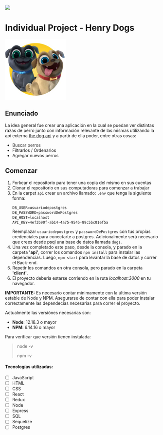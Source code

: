 <p align='left'>
    <img src='https://static.wixstatic.com/media/85087f_0d84cbeaeb824fca8f7ff18d7c9eaafd~mv2.png/v1/fill/w_160,h_30,al_c,q_85,usm_0.66_1.00_0.01/Logo_completo_Color_1PNG.webp' </img>
</p>

# Individual Project - Henry Dogs

<p align="left">
  <img height="200" src="./dog.png" />
</p>

## Enunciado

La idea general fue crear una aplicación en la cual se puedan ver distintas razas de perro junto con información relevante de las mismas utilizando la api externa [the dog api](https://thedogapi.com/) y a partir de ella poder, entre otras cosas:

  - Buscar perros
  - Filtrarlos / Ordenarlos
  - Agregar nuevos perros

## Comenzar

 1. Forkear el repositorio para tener una copia del mismo en sus cuentas
 2. Clonar el repositorio en sus computadoras para comenzar a trabajar
 3. En la carpet `api` crear un archivo llamado: `.env` que tenga la siguiente forma:
    ```
    DB_USER=usuariodepostgres
    DB_PASSWORD=passwordDePostgres
    DB_HOST=localhost
    API_KEY=4ef3b90f-ab14-4a75-9545-89c5bc01ef5a
    ```
    Reemplazar `usuariodepostgres` y `passwordDePostgres` con tus propias credenciales para conectarte a postgres.
    Adicionalmente será necesario que crees desde psql una base de datos llamada `dogs`.
 4. Una vez completado este paso, desde la consola, y parado en la carpeta <strong>'api'</strong>, correr los comandos ```npm install``` para instalar las dependencias. Luego, ```npm start``` para levantar la base de datos y correr el Back-end.
 5. Repetir los comandos en otra consola, pero parado en la carpeta <strong>'client'</strong>.
 6. El proyecto debería estarse corriendo en la ruta <em>localhost:3000</em> en tu navegador.

__IMPORTANTE:__ Es necesario contar minimamente con la última versión estable de Node y NPM. Asegurarse de contar con ella para poder instalar correctamente las dependecias necesarias para correr el proyecto.

Actualmente las versiónes necesarias son:

 * __Node__: 12.18.3 o mayor
 * __NPM__: 6.14.16 o mayor

Para verificar que versión tienen instalada:

> node -v
>
> npm -v

#### Tecnologías utilizadas:
- [ ] JavaScript
- [ ] HTML
- [ ] CSS
- [ ] React
- [ ] Redux
- [ ] Node
- [ ] Express
- [ ] SQL
- [ ] Sequelize
- [ ] Postgres
